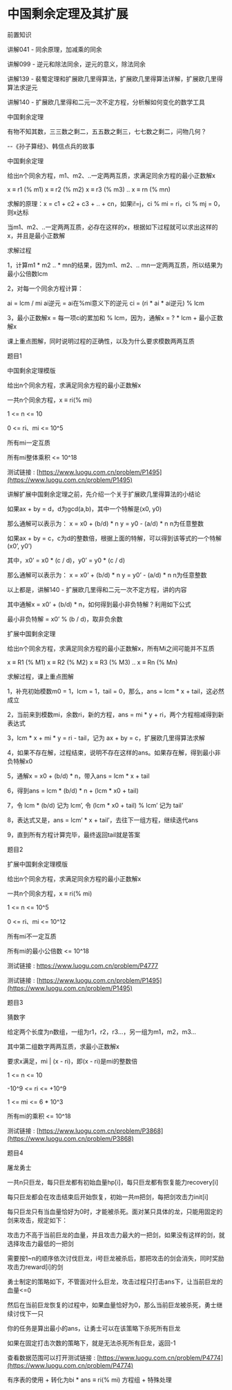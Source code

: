 # 中国剩余定理及其扩展

前置知识

讲解041 - 同余原理，加减乘的同余

讲解099 - 逆元和除法同余，逆元的意义，除法同余

讲解139 - 裴蜀定理和扩展欧几里得算法，扩展欧几里得算法详解，扩展欧几里得算法求逆元

讲解140 - 扩展欧几里得和二元一次不定方程，分析解如何变化的数学工具

中国剩余定理

有物不知其数，三三数之剩二，五五数之剩三，七七数之剩二，问物几何？

--《孙子算经》、韩信点兵的故事

中国剩余定理

给出n个同余方程，m1、m2、..一定两两互质，求满足同余方程的最小正数解x

x ≡ r1 (% m1)  x ≡ r2 (% m2)   x ≡ r3 (% m3) ..  x ≡ rn (% mn)

求解的原理：x = c1 + c2 + c3 + .. + cn，如果i!=j，ci % mi = ri，ci % mj = 0，则x达标

当m1、m2、..一定两两互质，必存在这样的x，根据如下过程就可以求出这样的x，并且是最小正数解

求解过程

1，计算m1 * m2 .. * mn的结果，因为m1、m2、.. mn一定两两互质，所以结果为最小公倍数lcm

2，对每一个同余方程计算：

ai = lcm / mi    ai逆元 = ai在%mi意义下的逆元    ci = (ri * ai * ai逆元) % lcm

3，最小正数解x = 每一项ci的累加和 % lcm，因为，通解x = ? * lcm + 最小正数解x

课上重点图解，同时说明过程的正确性，以及为什么要求模数两两互质

题目1

中国剩余定理模版

给出n个同余方程，求满足同余方程的最小正数解x

一共n个同余方程，x ≡ ri(% mi)

1 <= n <= 10

0 <= ri、mi <= 10^5

所有mi一定互质

所有mi整体乘积 <= 10^18

测试链接 : [https://www.luogu.com.cn/problem/P1495](https://www.luogu.com.cn/problem/P1495)

讲解扩展中国剩余定理之前，先介绍一个关于扩展欧几里得算法的小结论

如果ax + by = d，d为gcd(a,b)，其中一个特解是(x0, y0)

那么通解可以表示为： x = x0 + (b/d) * n       y = y0 - (a/d) * n       n为任意整数

如果ax + by = c，c为d的整数倍，根据上面的特解，可以得到该等式的一个特解(x0’, y0’)

其中，x0’ = x0 * (c / d)，y0’ = y0 * (c / d)

那么通解可以表示为： x = x0’ + (b/d) * n      y = y0’ - (a/d) * n      n为任意整数

以上都是，讲解140 - 扩展欧几里得和二元一次不定方程，讲的内容

其中通解x = x0’ + (b/d) * n，如何得到最小非负特解？利用如下公式

最小非负特解 = x0’ % (b / d)，取非负余数

扩展中国剩余定理

给出n个同余方程，求满足同余方程的最小正数解x，所有Mi之间可能并不互质

x ≡ R1 (% M1)  x ≡ R2 (% M2)   x ≡ R3 (% M3) ..  x ≡ Rn (% Mn)

求解过程，课上重点图解

1，补充初始模数m0 = 1，lcm = 1，tail = 0，那么，ans = lcm * x + tail，这必然成立

2，当前来到模数mi，余数ri，新的方程，ans = mi * y + ri，两个方程相减得到新表达式

3，lcm * x + mi * y = ri - tail，记为 ax + by = c，扩展欧几里得算法求解

4，如果不存在解，过程结束，说明不存在这样的ans。如果存在解，得到最小非负特解x0

5，通解x = x0 + (b/d) * n，带入ans = lcm * x + tail

6，得到ans = lcm * (b/d) * n + (lcm * x0 + tail)

7，令 lcm * (b/d) 记为 lcm’, 令 (lcm * x0 + tail) % lcm’ 记为 tail’

8，表达式又是，ans = lcm’ * x + tail’，去往下一组方程，继续迭代ans

9，直到所有方程计算完毕，最终返回tail就是答案

题目2

扩展中国剩余定理模版

给出n个同余方程，求满足同余方程的最小正数解x

一共n个同余方程，x ≡ ri(% mi)

1 <= n <= 10^5

0 <= ri、mi <= 10^12

所有mi不一定互质

所有mi的最小公倍数 <= 10^18

测试链接 : https://www.luogu.com.cn/problem/P4777

测试链接 : [https://www.luogu.com.cn/problem/P1495](https://www.luogu.com.cn/problem/P1495)

题目3

猜数字

给定两个长度为n数组，一组为r1，r2，r3...，另一组为m1，m2，m3...

其中第二组数字两两互质，求最小正数解x

要求x满足，mi | (x - ri)，即(x - ri)是mi的整数倍

1 <= n <= 10

-10^9 <= ri <= +10^9

1 <= mi <= 6 * 10^3

所有mi的乘积 <= 10^18

测试链接 : [https://www.luogu.com.cn/problem/P3868](https://www.luogu.com.cn/problem/P3868)

题目4

屠龙勇士

一共n只巨龙，每只巨龙都有初始血量hp[i]，每只巨龙都有恢复能力recovery[i]

每只巨龙都会在攻击结束后开始恢复，初始一共m把剑，每把剑攻击力init[i]

每只巨龙只有当血量恰好为0时，才能被杀死。面对某只具体的龙，只能用固定的剑来攻击，规定如下：

攻击力不高于当前巨龙的血量，并且攻击力最大的一把剑，如果没有这样的剑，就选择攻击力最低的一把剑

需要按1~n的顺序依次讨伐巨龙，i号巨龙被杀后，那把攻击的剑会消失，同时奖励攻击力reward[i]的剑

勇士制定的策略如下，不管面对什么巨龙，攻击过程只打击ans下，让当前巨龙的血量<=0

然后在当前巨龙恢复的过程中，如果血量恰好为0，那么当前巨龙被杀死，勇士继续讨伐下一只

你的任务是算出最小的ans，让勇士可以在该策略下杀死所有巨龙

如果在固定打击次数的策略下，就是无法杀死所有巨龙，返回-1

查看数据范围可以打开测试链接 : [https://www.luogu.com.cn/problem/P4774](https://www.luogu.com.cn/problem/P4774)

有序表的使用 + 转化为bi * ans ≡ ri(% mi) 方程组 + 特殊处理

